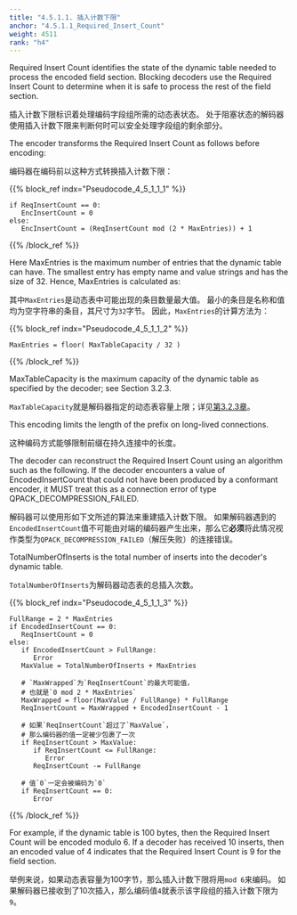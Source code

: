 ```yaml
---
title: "4.5.1.1. 插入计数下限"
anchor: "4.5.1.1_Required_Insert_Count"
weight: 4511
rank: "h4"
---
```


Required Insert Count identifies the state of the dynamic table needed to process the encoded field section. Blocking decoders use the Required Insert Count to determine when it is safe to process the rest of the field section.

插入计数下限标识着处理编码字段组所需的动态表状态。
处于阻塞状态的解码器使用插入计数下限来判断何时可以安全处理字段组的剩余部分。

The encoder transforms the Required Insert Count as follows before encoding:

编码器在编码前以这种方式转换插入计数下限：

{{% block_ref
indx="Pseudocode_4_5_1_1_1" %}}

```
if ReqInsertCount == 0:
   EncInsertCount = 0
else:
   EncInsertCount = (ReqInsertCount mod (2 * MaxEntries)) + 1
```

{{% /block_ref %}}

Here MaxEntries is the maximum number of entries that the dynamic table can have. The smallest entry has empty name and value strings and has the size of 32. Hence, MaxEntries is calculated as:

其中`MaxEntries`是动态表中可能出现的条目数量最大值。
最小的条目是名称和值均为空字符串的条目，其尺寸为`32`字节。
因此，`MaxEntries`的计算方法为：

{{% block_ref
indx="Pseudocode_4_5_1_1_2" %}}

```
MaxEntries = floor( MaxTableCapacity / 32 )
```

{{% /block_ref %}}

MaxTableCapacity is the maximum capacity of the dynamic table as specified by the decoder; see Section 3.2.3.

`MaxTableCapacity`就是解码器指定的动态表容量上限；详见[第3.2.3章]()。

This encoding limits the length of the prefix on long-lived connections.

这种编码方式能够限制前缀在持久连接中的长度。

The decoder can reconstruct the Required Insert Count using an algorithm such as the following. If the decoder encounters a value of EncodedInsertCount that could not have been produced by a conformant encoder, it MUST treat this as a connection error of type QPACK_DECOMPRESSION_FAILED.

解码器可以使用形如下文所述的算法来重建插入计数下限。
如果解码器遇到的`EncodedInsertCount`值不可能由对端的编码器产生出来，那么它**必须**将此情况视作类型为`QPACK_DECOMPRESSION_FAILED`（解压失败）的连接错误。

TotalNumberOfInserts is the total number of inserts into the decoder's dynamic table.

`TotalNumberOfInserts`为解码器动态表的总插入次数。

{{% block_ref
indx="Pseudocode_4_5_1_1_3" %}}

```
FullRange = 2 * MaxEntries
if EncodedInsertCount == 0:
   ReqInsertCount = 0
else:
   if EncodedInsertCount > FullRange:
      Error
   MaxValue = TotalNumberOfInserts + MaxEntries

   # `MaxWrapped`为`ReqInsertCount`的最大可能值，
   # 也就是`0 mod 2 * MaxEntries`
   MaxWrapped = floor(MaxValue / FullRange) * FullRange
   ReqInsertCount = MaxWrapped + EncodedInsertCount - 1

   # 如果`ReqInsertCount`超过了`MaxValue`，
   # 那么编码器的值一定被少包裹了一次
   if ReqInsertCount > MaxValue:
      if ReqInsertCount <= FullRange:
         Error
      ReqInsertCount -= FullRange

   # 值`0`一定会被编码为`0`
   if ReqInsertCount == 0:
      Error
 ```

{{% /block_ref %}}

For example, if the dynamic table is 100 bytes, then the Required Insert Count will be encoded modulo 6. If a decoder has received 10 inserts, then an encoded value of 4 indicates that the Required Insert Count is 9 for the field section.

举例来说，如果动态表容量为100字节，那么插入计数下限将用`mod 6`来编码。
如果解码器已接收到了10次插入，那么编码值`4`就表示该字段组的插入计数下限为`9`。
